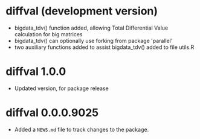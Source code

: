# diffval (development version)

* bigdata_tdv() function added, allowing Total Differential Value calculation
  for big matrices
* bigdata_tdv() can optionally use forking from package 'parallel'
* two auxiliary functions added to assist bigdata_tdv() added to file utils.R

# diffval 1.0.0

* Updated version, for package release

# diffval 0.0.0.9025

* Added a `NEWS.md` file to track changes to the package.
